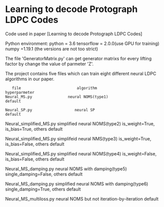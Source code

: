 # Learning to decode Protograph LDPC Codes

Code used in paper [Learning to decode Protograph LDPC Codes]

Python environment:
       python = 3.6
       tensorflow = 2.0.0(use GPU for training)
       numpy =1.19.1
       (the versions are not too strict)

The file 'GeneratorMatrix.py' can get generator matrixs for every lifting factor by change the value of parmeter 'Z'.

The project contains five files which can train eight different neural LDPC algorithms in our paper.

       file                         algorithm                            hyperparmeter
    Neural_MS.py                neural NOMS(type1)                       default
    
    Neural_SP.py                   neural SP                             default

Neural_simplified_MS.py   simplified neural NOMS(type2)                  is_weight=True, is_bias=True, others default

Neural_simplified_MS.py   simplifeid neural NMS(type3)                   is_weight=True, is_bias=False, others default

Neural_simplified_MS.py   simplified neural NOMS(type4)                  is_weight=False, is_bias=False, others default

Neural_MS_damping.py      neural NOMS with damping(type5)                single_damping=False, others default

Neural_MS_damping.py      simplified neural NOMS with damping(type6)     single_damping=True, others default

Neural_MS_multiloss.py    neural NOMS but not iteration-by-iteration     default
